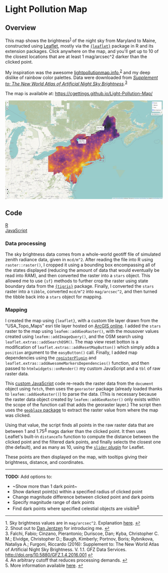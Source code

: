 # Light Pollution Map

## Overview

This map shows the brightness<sup id="note1">[1](#footnote1)</sup> of the night sky from Maryland to Maine, constructed using [Leaflet](https://leafletjs.com/), mostly via the [`{leaflet}`](https://rstudio.github.io/leaflet/) package in R and its extension packages. Click anywhere on the map, and you'll get up to 10 of the closest locations that are at least 1 mag/arcsec^2 darker than the clicked point. 

My inspiration was the awesome [lightpollutionmap.info](https://www.lightpollutionmap.info/#zoom=6.90&lat=5302607&lon=-8417855&layers=B0FFFFFTFFFFFFFFF),<sup id="note2">[2](#footnote2)</sup> and my deep dislike of rainbow color palettes. Data were downloaded from [*Supplement to: The New World Atlas of Artificial Night Sky Brightness*](http://doi.org/10.5880/GFZ.1.4.2016.001).<sup id="note3">[3](#footnote3)</sup>

The map is available at: https://cgettings.github.io/Light-Pollution-Map/

[![Screenshot of map](map_screenshot.png)](map_screenshot.png)

## Code

[R](/code/Light_Pollution_Map.R)<br>
[JavaScript](/code/closest_dark_place.js)<br>

### Data processing

The sky brightness data comes from a whole-world geotiff file of simulated zenith radiance data, given in `mcd/m^2`. After reading the file into R using `raster::raster()`, I cropped it using a bounding box encompassing all of the states displayed (reducing the amount of data that would eventually be read into RAM), and then converted the raster into a `stars` object. This allowed me to use `{sf}` methods to further crop the raster using state boundary data from the [`{tigris}`](https://github.com/walkerke/tigris) package. Finally, I converted the `stars` raster into a `tibble`, converted `mcd/m^2` into `mag/arcsec^2`, and then turned the tibble back into a `stars` object for mapping.

### Mapping

I created the map using `{leaflet}`, with a custom tile layer drawn from the "USA_Topo_Maps" esri tile layer hosted on [ArcGIS online](https://services.arcgisonline.com/ArcGIS/rest/services/USA_Topo_Maps/MapServer/). I added the `stars` raster to the map using `leafem::addGeoRaster()`, with the mousover values created using `leafem::addImageQuery()`, and the OSM search using `leaflet.extras::addSearchOSM()`. The map view reset botton is a modification of `leaflet.extras::addResetMapButton()` which simply adds a `position` argument to the `easyButton()` call. Finally, I added map dependencies using the [`registerPlugin`](http://rstudio.github.io/leaflet/extending.html) and `leaflet.extras::addAwesomeMarkersDependencies()` function, and then passed to `htmlwidgets::onRender()` my custom JavaScript and a `tbl` of raw raster data.

This [custom JavaScript](/code/closest_dark_place.js) code re-reads the raster data from the `document` object using `fetch`, then uses the `georaster` package (already loaded thanks to `leafem::addGeoRaster()`) to parse the data. (This is necessary because the raster data object created by `leafem::addGeoRaster()` only exists within the scope of the function call that adds the georaster layer.) The script then uses the [`geoblaze` package](https://github.com/GeoTIFF/geoblaze) to extract the raster value from where the map was clicked. 

Using that value, the script finds all points in the raw raster data that are between 1 and 1.75<sup id="note4">[4](#footnote4)</sup> mags darker than the clicked point. It then uses Leaflet's built-in `distanceTo` function to compute the distance between the clicked point and the filtered dark points, and finally selects the closest one (the default), and as many as 10, using the [`slider` plugin](https://github.com/Eclipse1979/leaflet-slider) for Leaflet.

These points are then displayed on the map, with tooltips giving their brightness, distance, and coordinates.

---

**TODO:** Add options to:

* ~Show more than 1 dark point~
* Show darkest point(s) within a specified radius of clicked point
* Change magnitude difference between clicked point and dark points
* Specify magnitude range of dark points
* Find dark points where specified celestial objects are visible<sup id="note4">[5](#footnote5)</sup>

---

<a name="footnote1">1.</a> Sky brightness values are in `mag/arcsec^2`. Explanation [here](https://en.wikipedia.org/wiki/Surface_brightness). [↩](#note1)<br>
<a name="footnote2">2.</a> Shout out to [Dan Jentzen](https://www.brighterboston.org/staff) for introducing me. [↩](#note2)<br>
<a name="footnote3">3.</a> Falchi, Fabio; Cinzano, Pierantonio; Duriscoe, Dan; Kyba, Christopher C. M.; Elvidge, Christopher D.; Baugh, Kimberly; Portnov, Boris; Rybnikova, Nataliya A.; Furgoni, Riccardo (2016): Supplement to: The New World Atlas of Artificial Night Sky Brightness. V. 1.1. GFZ Data Services. http://doi.org/10.5880/GFZ.1.4.2016.001 [↩](#note3)<br>
<a name="footnote4">4.</a> An arbitrary cutoff that reduces processing demands. [↩](#note4)<br>
<a name="footnote5">5.</a> More information available [here](https://en.wikipedia.org/wiki/Naked_eye#In_astronomy). [↩](#note5)<br>
